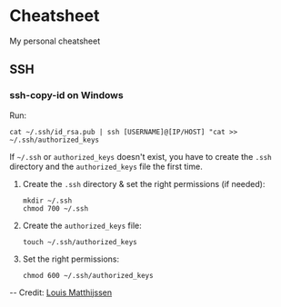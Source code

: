 # Cheatsheet
My personal cheatsheet

## SSH

### ssh-copy-id on Windows

Run:

```
cat ~/.ssh/id_rsa.pub | ssh [USERNAME]@[IP/HOST] "cat >> ~/.ssh/authorized_keys
```

If `~/.ssh` or `authorized_keys` doesn't exist, you have to create the `.ssh` directory and the `authorized_keys` file the first time.

 1. Create the `.ssh` directory & set the right permissions (if needed):

        mkdir ~/.ssh
        chmod 700 ~/.ssh
 3. Create the `authorized_keys` file:

        touch ~/.ssh/authorized_keys
 4. Set the right permissions:

        chmod 600 ~/.ssh/authorized_keys
        
-- Credit: [Louis Matthijssen](https://askubuntu.com/a/466558)
